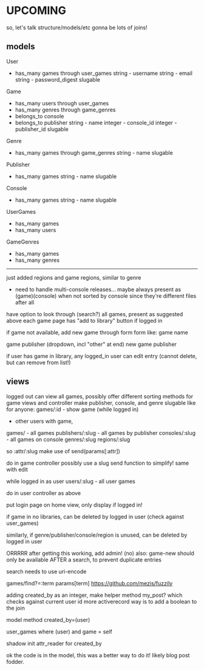 UPCOMING
===

so, let's talk structure/models/etc
gonna be lots of joins!

## models
User
- has_many games through user_games
string - username
string - email
string - password_digest
slugable

Game
- has_many users through user_games
- has_many genres through game_genres
- belongs_to console
- belongs_to publisher
string - name
integer - console_id
integer - publisher_id
slugable

Genre
- has_many games through game_genres
string - name
slugable

Publisher
- has_many games
string - name
slugable

Console
- has_many games
string - name
slugable

UserGames
- has_many games
- has_many users

GameGenres
- has_many games
- has_many genres

----
just added regions and game regions, similar to genre

* need to handle multi-console releases... maybe always present as (game)(console) when not sorted by console since they're different files after all


have option to look through (search?) all games, present as suggested above
each game page has "add to library" button if logged in

if game not available, add new game through form
form like:
game name

game publisher (dropdown, incl "other" at end)
new game publisher

if user has game in library, any logged_in user can edit entry (cannot delete, but can remove from list!)

## views
logged out can view all games, possibly offer different sorting methods for game views and controller
make publisher, console, and genre slugable
like
for anyone:
games/:id - show game
(while logged in)
- other users with game,


games/ - all games
publishers/:slug - all games by publisher
consoles/:slug - all games on console
genres/:slug
regions/:slug

so :attr/:slug
make use of send(params[:attr])

do in game controller
possibly use a slug send function to simplify!
same with edit

while logged in as user
users/:slug - all user games

do in user controller as above

put login page on home view, only display if logged in!


if game in no libraries, can be deleted by logged in user
(check against user_games)

similarly, if genre/publisher/console/region is unused, can be deleted by logged in user


ORRRRR
after getting this working, add admin!
(no)
also: game-new should only be available AFTER a search, to prevent duplicate entries

search needs to use uri-encode

games/find?=:term
params[term]
https://github.com/mezis/fuzzily

adding created_by as an integer, make helper method my_post? which checks against current user id
more activerecord way is to add a boolean to the join

model method created_by=(user)

user_games where (user) and game = self

shadow init
attr_reader for created_by

ok the code is in the model, this was a better way to do it! likely blog post fodder.

